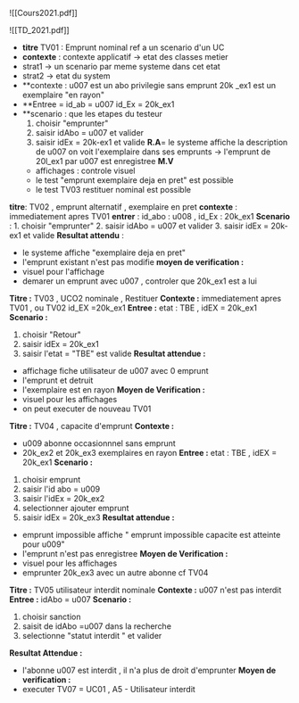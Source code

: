 ![[Cours2021.pdf]]

![[TD_2021.pdf]]
- **titre** TV01 : Emprunt nominal  ref a un scenario d'un UC 
- **contexte** : contexte applicatif -> etat des classes metier 
- strat1 -> un scenario par meme systeme dans cet etat 
- strat2 -> etat du system 
- **contexte : u007 est un abo privilegie sans emprunt  20k _ex1 est un exemplaire "en rayon"
- **Entree = id_ab = u007 id_Ex = 20k_ex1 
- **scenario :  que les etapes du testeur 
	1. choisir "emprunter"
	2. saisir idAbo = u007 et valider 
	3. saisir idEx = 20k-ex1 et valide 
**R.A**= le systeme affiche la description de u007 on voit l'exemplaire dans ses emprunts 
 -> l'emprunt de 20l_ex1 par u007 est enregistree
**M.V**
	- affichages : controle visuel 
	- le test "emprunt exemplaire deja en pret" est possible 
	- le test TV03 restituer nominal est possible


**titre**:  TV02 , emprunt alternatif , exemplaire en pret 
**contexte** : immediatement apres TV01
**entrer** : id_abo : u008 , id_Ex : 20k_ex1 
**Scenario** : 
	1. choisir "emprunter"
	2. saisir idAbo = u007 et valider 
	3. saisir idEx = 20k-ex1 et valide
**Resultat attendu** : 
- le systeme affiche "exemplaire deja en pret"
- l'emprunt existant n'est pas modifie 
**moyen de verification :**
- visuel pour l'affichage 
-  demarer un emprunt avec u007 , controler que 20k_ex1 est  a lui 

**Titre :** TV03 , UCO2 nominale , Restituer 
**Contexte :** immediatement apres TV01 , ou TV02 id_EX  =20k_ex1
**Entree :**   etat : TBE , idEX = 20k_ex1
**Scenario :**
1. choisir "Retour"
2. saisir idEx = 20k_ex1
3. saisir l'etat = "TBE" est valide 
**Resultat  attendue :**
- affichage fiche utilisateur de u007  avec 0 emprunt 
- l'emprunt et detruit 
- l'exemplaire est en rayon
**Moyen de Verification :**
- visuel pour les affichages 
- on peut executer de nouveau TV01 

**Titre :** TV04 , capacite d'emprunt 
**Contexte :** 
- u009 abonne occasionnnel sans emprunt 
- 20k_ex2 et 20k_ex3 exemplaires en rayon 
**Entree :**   etat : TBE , idEX = 20k_ex1
**Scenario :**
1. choisir emprunt 
2. saisir l'id abo = u009
3. saisir l'idEx = 20k_ex2
4. selectionner ajouter emprunt 
5. saisir idEx = 20k_ex3
**Resultat  attendue :**
- emprunt impossible affiche " emprunt impossible capacite  est atteinte pour u009"
- l'emprunt n'est pas enregistree 
**Moyen de Verification :**
- visuel pour les affichages 
- emprunter 20k_ex3 avec un autre abonne cf TV04

**Titre :** TV05 utilisateur interdit nominale 
**Contexte :** u007 n'est pas interdit 
**Entree :** idAbo = u007 
**Scenario :**
1. choisir sanction 
2. saisit de idAbo =u007  dans la recherche 
3. selectionne "statut interdit " et valider

**Resultat Attendue :**
- l'abonne u007 est interdit , il n'a plus de droit d'emprunter 
**Moyen de verification :**
- executer TV07 = UC01 , A5  - Utilisateur interdit 
